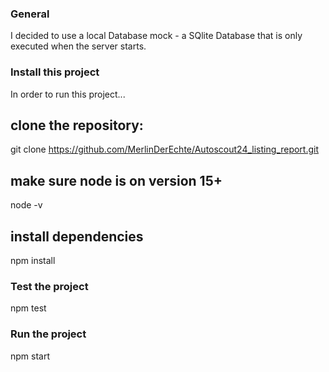 ### General

I decided to use a local Database mock - a SQlite Database that is only executed when the server starts.

### Install this project
In order to run this project...
##  clone the repository: 
git clone https://github.com/MerlinDerEchte/Autoscout24_listing_report.git

## make sure node is on version 15+
node -v

## install dependencies
npm install

### Test the project
npm test

### Run the project
npm start
